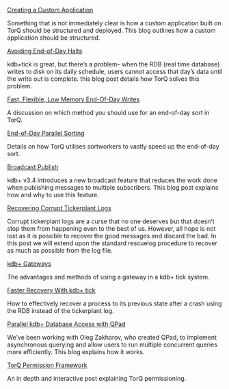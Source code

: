 [ Creating a Custom Application ]( http://www.aquaq.co.uk/q/torq-packaging/ )

Something that is not immediately clear is how a custom application built on TorQ should be structured and deployed. This blog outlines how a custom application should be structured.

[ Avoiding End-of-Day Halts ]( http://www.aquaq.co.uk/q/avoiding-end-of-day-halts-with-torq/ )

kdb+tick is great, but there’s a problem- when the RDB (real time database) writes to disk on its daily schedule, users cannot access that day’s data until the write out is complete. this blog post details how TorQ solves this problem.

[ Fast, Flexible, Low Memory End-Of-Day Writes ]( http://www.aquaq.co.uk/q/optional-write-down-method-added-to-wdb-process-in-torq-2-3/ )

A discussion on which method you should use for an end-of-day sort in TorQ.

[ End-of-Day Parallel Sorting ]( http://www.aquaq.co.uk/q/end-of-day-parallel-sorting-in-torq/ )

Details on how TorQ utilises sortworkers to vastly speed up the end-of-day sort.

[ Broadcast Publish ]( http://www.aquaq.co.uk/q/kdb-3-4-broadcast-publish/ )

kdb+ v3.4 introduces a new broadcast feature that reduces the work done when publishing messages to multiple subscribers. This blog post explains how and why to use this feature.

[ Recovering Corrupt Tickerplant Logs ]( http://www.aquaq.co.uk/q/recovering-corrupt-tickerplant-logs/ )

Corrupt tickerplant logs are a curse that no one deserves but that doesn’t stop them from happening even to the best of us. However, all hope is not lost as it is possible to recover the good messages and discard the bad. In this post we will extend upon the standard rescuelog procedure to recover as much as possible from the log file.

[ kdb+ Gateways ]( http://www.aquaq.co.uk/q/kdb-gateways/ )

The advantages and methods of using a gateway in a kdb+ tick system.

[ Faster Recovery With kdb+ tick ]( http://www.aquaq.co.uk/q/faster-recovery-with-kdb-tick/ )

How to effectively recover a process to its previous state after a crash using the RDB instead of the tickerplant log.

[ Parallel kdb+ Database Access with QPad ]( http://www.aquaq.co.uk/q/parallel-database-access-with-qpad-and-torq-kdb/ )

We’ve been working with Oleg Zakharov, who created QPad, to implement asynchronous querying and allow users to run multiple concurrent queries more efficiently. This blog explains how it works.

[ TorQ Permission Framework ]( http://www.aquaq.co.uk/q/torq-permission-framework/ )

An in depth and interactive post explaining TorQ permissioning.
